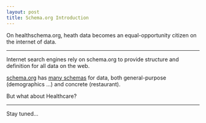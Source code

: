 ```yaml
---
layout: post
title: Schema.org Introduction
---
```


On healthschema.org, heath data becomes an equal-opportunity citizen on the internet of data.

-----

Internet search engines rely on schema.org to provide structure and definition for all data on the web.

[schema.org](http://schema.org/) has [many schemas](http://schema.org/docs/schemas.html) for data, both general-purpose (demographics ...) and concrete (restaurant). 

But what about Healthcare?

-----

Stay tuned...